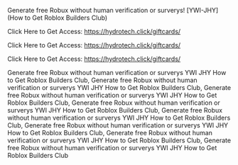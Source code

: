 Generate free Robux without human verification or surverys! [YWI-JHY] (How to Get Roblox Builders Club)

Click Here to Get Access: https://hydrotech.click/giftcards/

Click Here to Get Access: https://hydrotech.click/giftcards/

Click Here to Get Access: https://hydrotech.click/giftcards/

Generate free Robux without human verification or surverys YWI JHY How to Get Roblox Builders Club, Generate free Robux without human verification or surverys YWI JHY How to Get Roblox Builders Club, Generate free Robux without human verification or surverys YWI JHY How to Get Roblox Builders Club, Generate free Robux without human verification or surverys YWI JHY How to Get Roblox Builders Club, Generate free Robux without human verification or surverys YWI JHY How to Get Roblox Builders Club, Generate free Robux without human verification or surverys YWI JHY How to Get Roblox Builders Club, Generate free Robux without human verification or surverys YWI JHY How to Get Roblox Builders Club, Generate free Robux without human verification or surverys YWI JHY How to Get Roblox Builders Club
